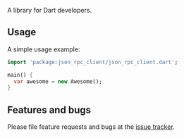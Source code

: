 A library for Dart developers.

## Usage

A simple usage example:

```dart
import 'package:json_rpc_client/json_rpc_client.dart';

main() {
  var awesome = new Awesome();
}
```

## Features and bugs

Please file feature requests and bugs at the [issue tracker][tracker].

[tracker]: http://example.com/issues/replaceme
